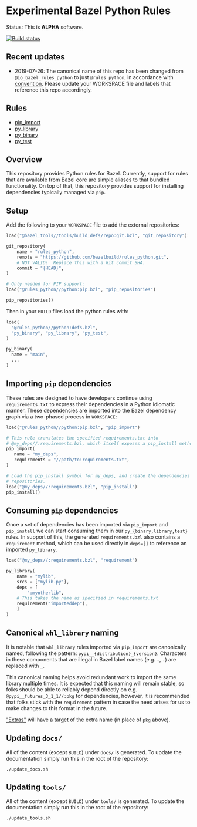 # Experimental Bazel Python Rules

Status: This is **ALPHA** software.

[![Build status](https://badge.buildkite.com/0bcfe58b6f5741aacb09b12485969ba7a1205955a45b53e854.svg)](https://buildkite.com/bazel/python-rules-python-postsubmit)

## Recent updates

* 2019-07-26: The canonical name of this repo has been changed from `@io_bazel_rules_python` to just `@rules_python`, in accordance with [convention](https://docs.bazel.build/versions/master/skylark/deploying.html#workspace). Please update your WORKSPACE file and labels that reference this repo accordingly.

## Rules

* [pip_import](docs/python/pip.md#pip_import)
* [py_library](docs/python/python.md#py_library)
* [py_binary](docs/python/python.md#py_binary)
* [py_test](docs/python/python.md#py_test)

## Overview

This repository provides Python rules for Bazel.  Currently, support for
rules that are available from Bazel core are simple aliases to that bundled
functionality.  On top of that, this repository provides support for installing
dependencies typically managed via `pip`.

## Setup

Add the following to your `WORKSPACE` file to add the external repositories:

```python
load("@bazel_tools//tools/build_defs/repo:git.bzl", "git_repository")

git_repository(
    name = "rules_python",
    remote = "https://github.com/bazelbuild/rules_python.git",
    # NOT VALID!  Replace this with a Git commit SHA.
    commit = "{HEAD}",
)

# Only needed for PIP support:
load("@rules_python//python:pip.bzl", "pip_repositories")

pip_repositories()
```

Then in your `BUILD` files load the python rules with:

``` python
load(
  "@rules_python//python:defs.bzl",
  "py_binary", "py_library", "py_test",
)

py_binary(
  name = "main",
  ...
)
```

## Importing `pip` dependencies

These rules are designed to have developers continue using `requirements.txt`
to express their dependencies in a Python idiomatic manner.  These dependencies
are imported into the Bazel dependency graph via a two-phased process in
`WORKSPACE`:

```python
load("@rules_python//python:pip.bzl", "pip_import")

# This rule translates the specified requirements.txt into
# @my_deps//:requirements.bzl, which itself exposes a pip_install method.
pip_import(
   name = "my_deps",
   requirements = "//path/to:requirements.txt",
)

# Load the pip_install symbol for my_deps, and create the dependencies'
# repositories.
load("@my_deps//:requirements.bzl", "pip_install")
pip_install()
```

## Consuming `pip` dependencies

Once a set of dependencies has been imported via `pip_import` and `pip_install`
we can start consuming them in our `py_{binary,library,test}` rules.  In support
of this, the generated `requirements.bzl` also contains a `requirement` method,
which can be used directly in `deps=[]` to reference an imported `py_library`.

```python
load("@my_deps//:requirements.bzl", "requirement")

py_library(
    name = "mylib",
    srcs = ["mylib.py"],
    deps = [
        ":myotherlib",
	# This takes the name as specified in requirements.txt
	requirement("importeddep"),
    ]
)
```

## Canonical `whl_library` naming

It is notable that `whl_library` rules imported via `pip_import` are canonically
named, following the pattern: `pypi__{distribution}_{version}`.  Characters in
these components that are illegal in Bazel label names (e.g. `-`, `.`) are
replaced with `_`.

This canonical naming helps avoid redundant work to import the same library
multiple times.  It is expected that this naming will remain stable, so folks
should be able to reliably depend directly on e.g. `@pypi__futures_3_1_1//:pkg`
for dependencies, however, it is recommended that folks stick with the
`requirement` pattern in case the need arises for us to make changes to this
format in the future.

["Extras"](
https://packaging.python.org/tutorials/installing-packages/#installing-setuptools-extras)
will have a target of the extra name (in place of `pkg` above).

## Updating `docs/`

All of the content (except `BUILD`) under `docs/` is generated.  To update the
documentation simply run this in the root of the repository:
```shell
./update_docs.sh
```

## Updating `tools/`

All of the content (except `BUILD`) under `tools/` is generated.  To update the
documentation simply run this in the root of the repository:
```shell
./update_tools.sh
```
